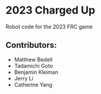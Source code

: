 # 2023 Charged Up

Robot code for the 2023 FRC game

## Contributors: 
* Matthew Bedell
* Tadamichi Goto
* Benjamin Kleiman
* Jerry Li
* Catherine Yang

